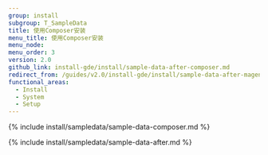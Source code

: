 ```yaml
---
group: install
subgroup: T_SampleData
title: 使用Composer安装
menu_title: 使用Composer安装
menu_node:
menu_order: 3
version: 2.0
github_link: install-gde/install/sample-data-after-composer.md
redirect_from: /guides/v2.0/install-gde/install/sample-data-after-magento.html
functional_areas:
  - Install
  - System
  - Setup
---
```


{% include install/sampledata/sample-data-composer.md %}

{% include install/sampledata/sample-data-after.md %}
